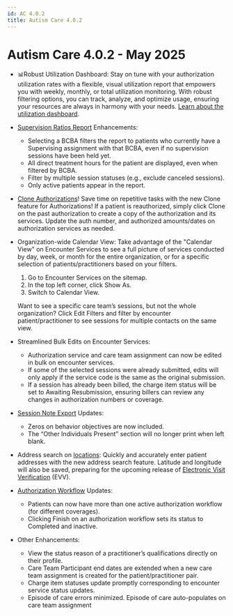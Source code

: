 ```yaml
---
id: AC 4.0.2
title: Autism Care 4.0.2
---
```


# Autism Care 4.0.2 - May 2025

- 📊Robust Utilization Dashboard: Stay on tune with your authorization utilization rates with a flexible, visual utilization report that empowers you with weekly, monthly, or total utilization monitoring. With robust filtering options, you can track, analyze, and optimize usage, ensuring your resources are always in harmony with your needs. [Learn about the utilization dashboard](../Overview/Dashboards.md/#utilization).

- [Supervision Ratios Report](../Overview/Dashboards.md/#supervision-ratios) Enhancements:
    - Selecting a BCBA filters the report to patients who currently have a Supervising assignment with that BCBA, even if no supervision sessions have been held yet.
    - All direct treatment hours for the patient are displayed, even when filtered by BCBA.
    - Filter by multiple session statuses (e.g., exclude canceled sessions).
    - Only active patients appear in the report.

- [Clone Authorizations](../Patients/Authorization.md/#clone-an-authorization)! Save time on repetitive tasks with the new Clone feature for Authorizations! If a patient is reauthorized, simply click Clone on the past authorization to create a copy of the authorization and its services. Update the auth number, and authorized amounts/dates on authorization services as needed.

- Organization-wide Calendar View: Take advantage of the "Calendar View" on Encounter Services to see a full picture of services conducted by day, week, or month for the entire organization, or for a specific selection of patients/practitioners based on your filters.
    1. Go to Encounter Services on the sitemap.
    2. In the top left corner, click Show As.
    3. Switch to Calendar View.

    Want to see a specific care team’s sessions, but not the whole organization? Click Edit Filters and filter by encounter patient/practitioner to see sessions for multiple contacts on the same view.

- Streamlined Bulk Edits on Encounter Services:
    - Authorization service and care team assignment can now be edited in bulk on encounter services.
    - If some of the selected sessions were already submitted, edits will only apply if the service code is the same as the original submission.
    - If a session has already been billed, the charge item status will be set to Awaiting Resubmission, ensuring billers can review any changes in authorization numbers or coverage.

- [Session Note Export](../Patients/Overview.md/#export-patient-session-notes) Updates:
    - Zeros on behavior objectives are now included.
    - The “Other Individuals Present” section will no longer print when left blank.

- Address search on [locations](../AdminSetup/Location.md): Quickly and accurately enter patient addresses with the new address search feature. Latitude and longitude will also be saved, preparing for the upcoming release of [Electronic Visit Verification](../AdminSetup/EVVSetUp.md) (EVV).


- [Authorization Workflow](../CRM/AuthWF.md) Updates:
    - Patients can now have more than one active authorization workflow (for different coverages).
    - Clicking Finish on an authorization workflow sets its status to Completed and inactive.

- Other Enhancements:
    - View the status reason of a practitioner’s qualifications directly on their profile.
    - Care Team Participant end dates are extended when a new care team assignment is created for the patient/practitioner pair.
    - Charge item statuses update promptly corresponding to encounter service status updates.
    - Episode of care errors minimized. Episode of care auto-populates on care team assignment